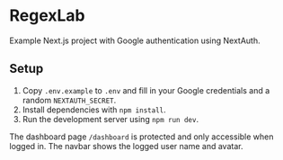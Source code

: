 # RegexLab

Example Next.js project with Google authentication using NextAuth.

## Setup

1. Copy `.env.example` to `.env` and fill in your Google credentials and a random `NEXTAUTH_SECRET`.
2. Install dependencies with `npm install`.
3. Run the development server using `npm run dev`.

The dashboard page `/dashboard` is protected and only accessible when logged in. The navbar shows the logged user name and avatar.
